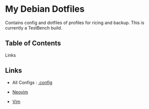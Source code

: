 # My Debian Dotfiles

Contains config and dotfiles of profiles for ricing and backup. This is currently a TestBench build.


## Table of Contents
Links

## Links
* All Configs : [.config](config/README.md)

* [Neovim](config/nvim/README.md)

* [Vim](config/vim/README.md)

